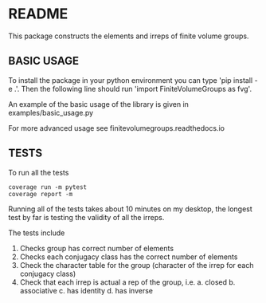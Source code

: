 # README

This package constructs the elements and irreps of finite volume groups.  

## BASIC USAGE

To install the package in your python environment you can type 'pip install -e .'.
Then the following line should run 'import FiniteVolumeGroups as fvg'.

An example of the basic usage of the library is given in examples/basic_usage.py

For more advanced usage see finitevolumegroups.readthedocs.io

## TESTS
To run all the tests

    coverage run -m pytest
    coverage report -m

Running all of the tests takes about 10 minutes on my desktop, the longest test by far is testing the validity of all the irreps.  

The tests include
  1. Checks group has correct number of elements
  2. Checks each conjugacy class has the correct number of elements
  3. Check the character table for the group (character of the irrep for each conjugacy class)
  4. Check that each irrep is actual a rep of the group, i.e.
     a. closed
     b. associative
     c. has identity
     d. has inverse
